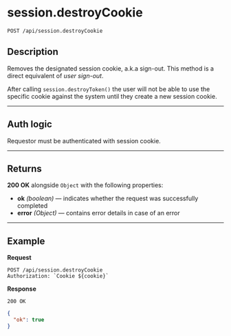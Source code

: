 # session.destroyCookie

`POST /api/session.destroyCookie`

## Description

Removes the designated session cookie, a.k.a sign-out. This method is a direct equivalent of _user sign-out_.

After calling `session.destroyToken()` the user will not be able to use the specific cookie against the system until they create a new session cookie.

---

## Auth logic

Requestor must be authenticated with session cookie.

---

## Returns

**200 OK** alongside `Object` with the following properties:

- **ok** _(boolean)_ — indicates whether the request was successfully completed
- **error** _(Object)_ — contains error details in case of an error

---

## Example

**Request**

```
POST /api/session.destroyCookie
Authorization: `Cookie ${cookie}`
```

**Response**

`200 OK`

```json
{
  "ok": true
}
```
